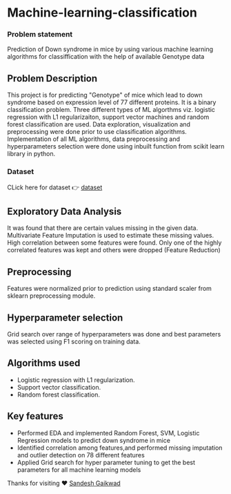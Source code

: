# Machine-learning-classification
### Problem statement
Prediction of Down syndrome in mice by using various machine learning algorithms for classiffication with the help of available Genotype data

## Problem Description
This project is for predicting "Genotype" of mice which lead to down syndrome based on expression level of 77 different proteins. It is a binary classification problem. Three different types of ML algorthms viz. logistic regression with L1 regularizaiton, support vector machines and random forest classification are used. Data exploration, visualization and preprocessing were done prior to use classification algorithms. Implementation of all ML algorithms, data preprocessing and hyperparameters selection were done using inbuilt function from scikit learn library in python.

### Dataset
CLick here for dataset 👉 [dataset](https://archive.ics.uci.edu/ml/datasets/Mice+Protein+Expression#)

## Exploratory Data Analysis
It was found that there are certain values missing in the given data. Multivariate Feature Imputation is used to estimate these missing values.
High correlation between some features were found. Only one of the highly correlated features was kept and others were dropped (Feature Reduction)

## Preprocessing
Features were normalized prior to prediction using standard scaler from sklearn preprocessing module.

## Hyperparameter selection
Grid search over range of hyperparameters was done and best parameters was selected using F1 scoring on training data.

## Algorithms used
* Logistic regression with L1 regularization.
* Support vector classification.
* Random forest classification.

## Key features
* Performed EDA and implemented Random Forest, SVM, Logistic Regression models to predict down syndrome in mice
* Identified correlation among features,and performed missing imputation and outlier detection on 78 different features 
* Applied Grid search for hyper parameter tuning to get the best parameters for  all machine learning models

Thanks for visiting ❤️ [Sandesh Gaikwad](https://github.com/sandesh-30/)

